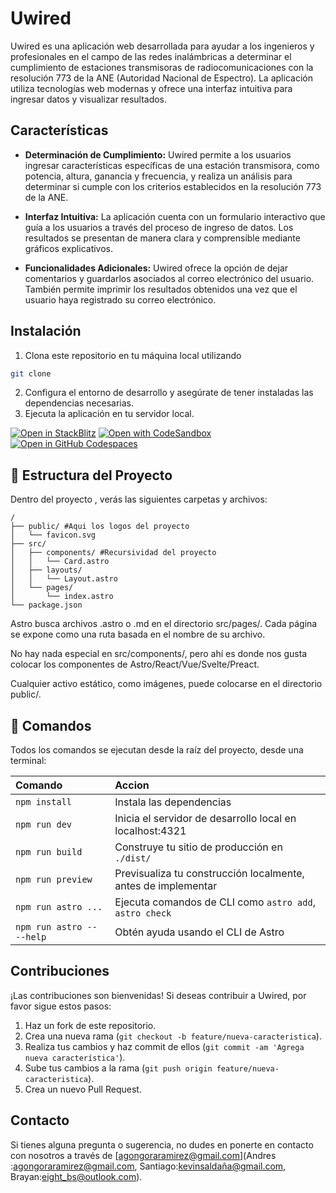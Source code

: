 # Uwired

Uwired es una aplicación web desarrollada para ayudar a los ingenieros y profesionales en el campo de las redes inalámbricas a determinar el cumplimiento de estaciones transmisoras de radiocomunicaciones con la resolución 773 de la ANE (Autoridad Nacional de Espectro). La aplicación utiliza tecnologías web modernas y ofrece una interfaz intuitiva para ingresar datos y visualizar resultados.

## Características

- **Determinación de Cumplimiento:** Uwired permite a los usuarios ingresar características específicas de una estación transmisora, como potencia, altura, ganancia y frecuencia, y realiza un análisis para determinar si cumple con los criterios establecidos en la resolución 773 de la ANE.
  
- **Interfaz Intuitiva:** La aplicación cuenta con un formulario interactivo que guía a los usuarios a través del proceso de ingreso de datos. Los resultados se presentan de manera clara y comprensible mediante gráficos explicativos.
  
- **Funcionalidades Adicionales:** Uwired ofrece la opción de dejar comentarios y guardarlos asociados al correo electrónico del usuario. También permite imprimir los resultados obtenidos una vez que el usuario haya registrado su correo electrónico.

## Instalación

1. Clona este repositorio en tu máquina local utilizando

```sh
git clone
```
2. Configura el entorno de desarrollo y asegúrate de tener instaladas las dependencias necesarias.
3. Ejecuta la aplicación en tu servidor local.

[![Open in StackBlitz](https://developer.stackblitz.com/img/open_in_stackblitz.svg)](https://stackblitz.com/github/withastro/astro/tree/latest/examples/basics)
[![Open with CodeSandbox](https://assets.codesandbox.io/github/button-edit-lime.svg)](https://codesandbox.io/p/sandbox/github/withastro/astro/tree/latest/examples/basics)
[![Open in GitHub Codespaces](https://github.com/codespaces/badge.svg)](https://codespaces.new/withastro/astro?devcontainer_path=.devcontainer/basics/devcontainer.json)

## 🚀 Estructura del Proyecto

Dentro del proyecto , verás las siguientes carpetas y archivos:

```text
/
├── public/ #Aqui los logos del proyecto
│   └── favicon.svg
├── src/
│   ├── components/ #Recursividad del proyecto
│   │   └── Card.astro
│   ├── layouts/
│   │   └── Layout.astro
│   └── pages/
│       └── index.astro
└── package.json
```

Astro busca archivos .astro o .md en el directorio src/pages/. Cada página se expone como una ruta basada en el nombre de su archivo.

No hay nada especial en src/components/, pero ahí es donde nos gusta colocar los componentes de Astro/React/Vue/Svelte/Preact.

Cualquier activo estático, como imágenes, puede colocarse en el directorio public/.

## 🧞  Comandos

Todos los comandos se ejecutan desde la raíz del proyecto, desde una terminal:

| Comando                   | Accion                                           |
| :------------------------ | :----------------------------------------------- |
| `npm install`             | Instala las dependencias                            |
| `npm run dev`             | Inicia el servidor de desarrollo local en localhost:4321      |
| `npm run build`           | Construye tu sitio de producción en `./dist/`          |
| `npm run preview`         | Previsualiza tu construcción localmente, antes de implementar     |
| `npm run astro ...`       | Ejecuta comandos de CLI como `astro add`, `astro check` |
| `npm run astro -- --help` | Obtén ayuda usando el CLI de Astro                     |

## Contribuciones

¡Las contribuciones son bienvenidas! Si deseas contribuir a Uwired, por favor sigue estos pasos:

1. Haz un fork de este repositorio.
2. Crea una nueva rama (`git checkout -b feature/nueva-caracteristica`).
3. Realiza tus cambios y haz commit de ellos (`git commit -am 'Agrega nueva característica'`).
4. Sube tus cambios a la rama (`git push origin feature/nueva-caracteristica`).
5. Crea un nuevo Pull Request.

## Contacto

Si tienes alguna pregunta o sugerencia, no dudes en ponerte en contacto con nosotros a través de [agongoraramirez@gmail.com](Andres :agongoraramirez@gmail.com, Santiago:kevinsaldaña@gmail.com, Brayan:eight_bs@outlook.com).
